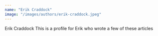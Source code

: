 ```yaml
---
name: "Erik Craddock"
image: "/images/authors/erik-craddock.jpeg"
---
```

Erik Craddock
This is a profile for Erik who wrote a few of these articles
